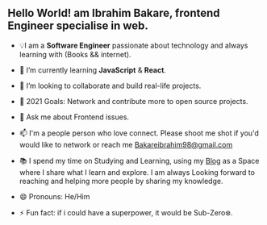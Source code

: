 ## Hello World! am Ibrahim Bakare, frontend Engineer specialise in web.


- 💡I am a **Software Engineer** passionate about technology and always learning with (Books && internet).
 
- 🌱 I’m currently learning **JavaScript** & **React**.
 
- 👯 I’m looking to collaborate and build real-life projects.
 
- 🤔 2021 Goals: Network and contribute more to open source projects.

- 💬 Ask me about Frontend issues.
 
- 📫 I'm a people person who love connect. Please shoot me shot if you'd would like to network or reach me [Bakareibrahim98@gmail.com](Bakareibrahim98@gmail.com)

- 📚 I spend my time on Studying and Learning, using my [Blog](https://brymmobaggins.hashnode.dev/) as a Space where I share what I learn and explore. I am always Looking forward to reaching and helping    more people by sharing my knowledge.

- 😄 Pronouns: He/Him
 
- ⚡ Fun fact: if i could have a superpower, it would be Sub-Zero❄️.












